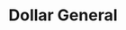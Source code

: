 ---
title: "Dollar General"
url: /portsmouth/dollar-general-portsmouth-boulevard/
shop: variety store
---